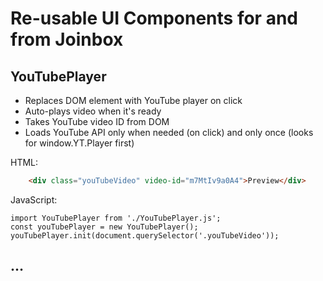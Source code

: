 # Re-usable UI Components for and from Joinbox

## YouTubePlayer

- Replaces DOM element with YouTube player on click
- Auto-plays video when it's ready
- Takes YouTube video ID from DOM
- Loads YouTube API only when needed (on click) and only once (looks for window.YT.Player first)

HTML:
```html
    <div class="youTubeVideo" video-id="m7MtIv9a0A4">Preview</div>
````

JavaScript:
```
import YouTubePlayer from './YouTubePlayer.js';
const youTubePlayer = new YouTubePlayer();
youTubePlayer.init(document.querySelector('.youTubeVideo'));
````

## …